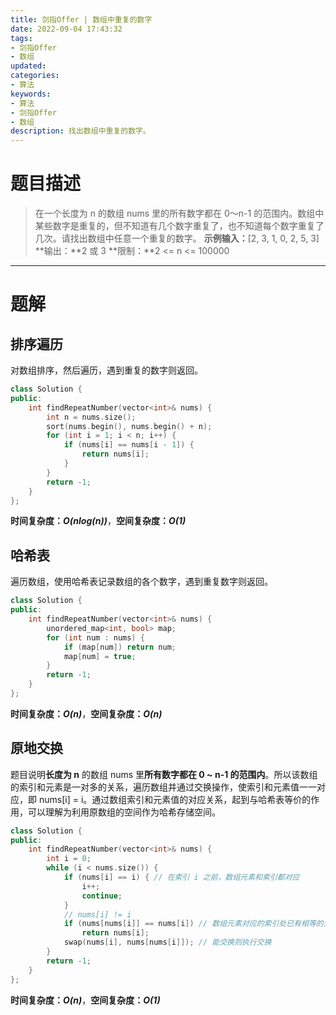 ```yaml
---
title: 剑指Offer | 数组中重复的数字
date: 2022-09-04 17:43:32
tags:
- 剑指Offer
- 数组
updated:
categories:
- 算法
keywords:
- 算法
- 剑指Offer
- 数组
description: 找出数组中重复的数字。
---
```

# 题目描述
> 在一个长度为 n 的数组 nums 里的所有数字都在 0～n-1 的范围内。数组中某些数字是重复的，但不知道有几个数字重复了，也不知道每个数字重复了几次。请找出数组中任意一个重复的数字。
> **示例输入：**[2, 3, 1, 0, 2, 5, 3]
> **输出：**2 或 3
> **限制：**2 <= n <= 100000

---

# 题解
## 排序遍历
对数组排序，然后遍历，遇到重复的数字则返回。
```C++
class Solution {
public:
    int findRepeatNumber(vector<int>& nums) {
        int n = nums.size();
        sort(nums.begin(), nums.begin() + n);
        for (int i = 1; i < n; i++) {
            if (nums[i] == nums[i - 1]) {
                return nums[i];
            }
        }
        return -1;
    }
};
```
**时间复杂度：_O(nlog(n))_**，**空间复杂度：_O(1)_**

## 哈希表
遍历数组，使用哈希表记录数组的各个数字，遇到重复数字则返回。
```C++
class Solution {
public:
    int findRepeatNumber(vector<int>& nums) {
        unordered_map<int, bool> map;
        for (int num : nums) {
            if (map[num]) return num;
            map[num] = true;
        }
        return -1;
    }
};
```
**时间复杂度：_O(n)_**，**空间复杂度：_O(n)_**

## 原地交换
题目说明**长度为 n** 的数组 nums 里**所有数字都在 0 ~ n-1 的范围内**。所以该数组的索引和元素是一对多的关系，遍历数组并通过交换操作，使索引和元素值一一对应，即 nums[i] = i。通过数组索引和元素值的对应关系，起到与哈希表等价的作用，可以理解为利用原数组的空间作为哈希存储空间。
```C++
class Solution {
public:
    int findRepeatNumber(vector<int>& nums) {
        int i = 0;
        while (i < nums.size()) {
            if (nums[i] == i) { // 在索引 i 之前，数组元素和索引都对应
                i++;
                continue;
            }
            // nums[i] != i
            if (nums[nums[i]] == nums[i]) // 数组元素对应的索引处已有相等的元素
                return nums[i];
            swap(nums[i], nums[nums[i]]); // 能交换则执行交换
        }
        return -1;
    }
};
```
**时间复杂度：_O(n)_**，**空间复杂度：_O(1)_**